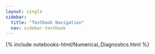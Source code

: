 ```yaml
---
layout: single
sidebar:
  title: "Textbook Navigation"
  nav: sidebar-textbook
---
```


{% include notebooks-html/Numerical_Diagnostics.html %}
